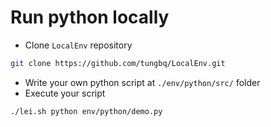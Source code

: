 # Run python locally

- Clone `LocalEnv` repository

```bash
git clone https://github.com/tungbq/LocalEnv.git
```

- Write your own python script at `./env/python/src/` folder
- Execute your script

```bash
./lei.sh python env/python/demo.py
```
